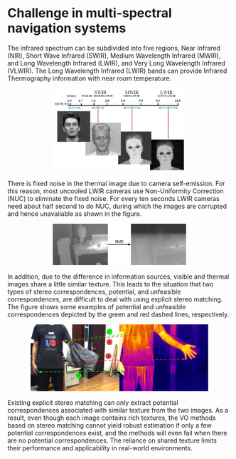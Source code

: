 
# Challenge in multi-spectral navigation systems

The infrared spectrum can be subdivided into five regions, Near Infrared (NIR), Short Wave Infrared (SWIR), Medium Wavelength Infrared (MWIR), and Long Wavelength Infrared (LWIR), and Very Long Wavelength Infrared (VLWIR). The Long Wavelength Infrared (LWIR) bands can provide Infrared Thermography information with near room temperature. 

<div align="center">
<img src="images/diffwave.png" width="300" />
</div>

There is fixed noise in the thermal image due to camera self-emission. For this reason, most uncooled LWIR cameras use Non-Uniformity Correction (NUC) to eliminate the fixed noise. For every ten seconds LWIR cameras need about half second to do NUC, during which the images are corrupted and hence unavailable as shown in the figure. 

<div align="center">
<img src="images/nuc.png" width="300" />
</div>


In addition, due to the difference in information sources, visible and thermal images share a little similar texture. This leads to the situation that two types of stereo correspondences, potential, and unfeasible correspondences, are difficult to deal with using explicit stereo matching. The figure shows some examples of potential and unfeasible correspondences depicted by the green and red dashed lines, respectively. 

<div align="center">
<img src="images/ms_sample.jpg" width="400" />
</div>

Existing explicit stereo matching can only extract potential correspondences associated with similar texture from the two images. As a result, even though each image contains rich textures, the VO methods based on stereo matching cannot yield robust estimation if only a few potential correspondences exist, and the methods will even fail when there are no potential correspondences. The reliance on shared texture limits their performance and applicability in real-world environments.
